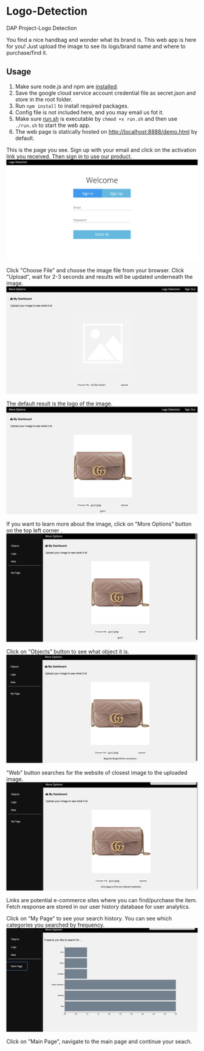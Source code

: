 # Logo-Detection
DAP Project-Logo Detection

You find a nice handbag and wonder what its brand is. This web app is here for you! Just upload the image to see its logo/brand name and where to purchase/find it.

## Usage

1. Make sure node.js and npm are [installed](https://treehouse.github.io/installation-guides/mac/node-mac.html).
2. Save the google cloud service account credential file as secret.json and store in the root folder.
3. Run `npm install` to install required packages.
4. Config file is not included here, and you may email us fot it.
5. Make sure [run.sh](../blob/master/run.sh) is executable by `chmod +x run.sh` and then use `./run.sh` to start the web app.
6. The web page is statically hosted on <http://localhost:8888/demo.html> by default.

This is the page you see. Sign up with your email and click on the activation link you received. Then sign in to use our product. 
![login](https://github.com/vchsiu28/Logo-Detection/blob/master/img/login.png)

Click "Choose File" and choose the image file from your browser. Click "Upload", wait for 2-3 seconds and results will be updated underneath the image. 
![login](https://github.com/vchsiu28/Logo-Detection/blob/master/img/default.png)

The default result is the logo of the image. 
![logo](https://github.com/vchsiu28/Logo-Detection/blob/master/img/logo.png)

If you want to learn more about the image, click on "More Options" button on the top left corner .
![logo](https://github.com/vchsiu28/Logo-Detection/blob/master/img/options.png)

Click on "Objects" button to see what object it is.
![object](https://github.com/vchsiu28/Logo-Detection/blob/master/img/object.png)

"Web" button searches for the website of closest image to the uploaded image. 
![web](https://github.com/vchsiu28/Logo-Detection/blob/master/img/web.png)

Links are potential e-commerce sites where you can find/purchase the item.   
Fetch response are stored in our user history database for user analytics. 

Click on "My Page" to see your search history.
You can see which categories you searched by frequency. 
![history](https://github.com/vchsiu28/Logo-Detection/blob/master/img/history.png)

Click on "Main Page", navigate to the main page and continue your seach.





